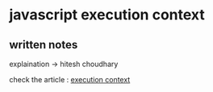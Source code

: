 # javascript execution context 

## written notes

explaination &#x2192; hitesh choudhary

check the article : [execution context](https://www.freecodecamp.org/news/how-javascript-works-behind-the-scene-javascript-execution-context/)
